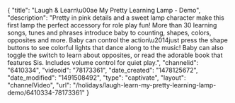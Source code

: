 {
    "title": "Laugh & Learn\u00ae My Pretty Learning Lamp - Demo",
    "description": "Pretty in pink details and a sweet lamp character make this first lamp the perfect accessory for role play fun! More than 30 learning songs, tunes and phrases introduce baby to counting, shapes, colors, opposites and more. Baby can control the action\u2014just press the shape buttons to see colorful lights that dance along to the music! Baby can also toggle the switch to learn about opposites, or read the adorable book that features Sis. Includes volume control for quiet play.",
    "channelid": "6410334",
    "videoid": "78173361",
    "date_created": "1478125672",
    "date_modified": "1491508492",
    "type": "captivate",
    "layout": "channelVideo",
    "url": "\/holidays\/laugh-learn-my-pretty-learning-lamp-demo\/6410334-78173361"
}